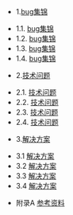 * 1.[bug集锦](01.0.md)
 - 1.1. [bug集锦](01.1.md)
 - 1.2. [bug集锦](01.2.md)
 - 1.3. [bug集锦](01.3.md)
 - 1.4. [bug集锦](01.4.md)
* 2.[技术问题](02.0.md)
 - 2.1. [技术问题](02.1.md)
 - 2.2. [技术问题](02.2.md)
 - 2.3. [技术问题](02.3.md)
 - 2.4. [技术问题](02.4.md)
* 3.[解决方案](03.0.md)
 - 3.1 [解决方案](03.1.md)
 - 3.2 [解决方案](03.2.md)
 - 3.3 [解决方案](03.3.md)
 - 3.4 [解决方案](03.4.md)
* 附录A [参考资料](ref.md)
